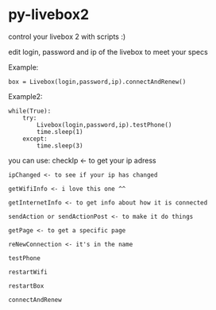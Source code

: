 py-livebox2
===========

control your livebox 2 with scripts :)

edit login, password and ip of the livebox to meet your specs

  Example:
  
    box = Livebox(login,password,ip).connectAndRenew()
    
  Example2:
  
    while(True):
    	try:
    		Livebox(login,password,ip).testPhone()
    		time.sleep(1)
    	except:
    		time.sleep(3)
    


  you can use:
    checkIp <- to get your ip adress
    
    ipChanged <- to see if your ip has changed
    
    getWifiInfo <- i love this one ^^
    
    getInternetInfo <- to get info about how it is connected
    
    sendAction or sendActionPost <- to make it do things
    
    getPage <- to get a specific page
    
    reNewConnection <- it's in the name
    
    testPhone
    
    restartWifi
    
    restartBox
    
    connectAndRenew
    
